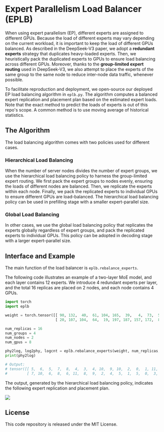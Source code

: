 # Expert Parallelism Load Balancer (EPLB)

When using expert parallelism (EP), different experts are assigned to different GPUs. Because the load of different 
experts may vary depending on the current workload, it is important to keep the load of different GPUs balanced. 
As described in the DeepSeek-V3 paper, we adopt a **redundant experts** strategy that duplicates heavy-loaded experts. 
Then, we heuristically pack the duplicated experts to GPUs to ensure load balancing across different GPUs. Moreover, 
thanks to the **group-limited expert routing** used in DeepSeek-V3, we also attempt to place the experts of the same 
group to the same node to reduce inter-node data traffic, whenever possible.

To facilitate reproduction and deployment, we open-source our deployed EP load balancing algorithm in `eplb.py`. 
The algorithm computes a balanced expert replication and placement plan based on the estimated expert loads. Note 
that the exact method to predict the loads of experts is out of this repo's scope. A common method is to use 
moving average of historical statistics. 

## The Algorithm

The load balancing algorithm comes with two policies used for different cases.

### Hierarchical Load Balancing

When the number of server nodes divides the number of expert groups, we use the hierarchical load balancing policy to
harness the group-limited expert routing. We first pack the expert groups to nodes evenly, ensuring the loads of 
different nodes are balanced. Then, we replicate the experts within each node. Finally, we pack the replicated experts 
to individual GPUs to ensure different GPUs are load-balanced. The hierarchical load balancing policy can be used in 
prefilling stage with a smaller expert-parallel size.

### Global Load Balancing

In other cases, we use the global load balancing policy that replicates the experts globally regardless of expert 
groups, and pack the replicated experts to individual GPUs. This policy can be adopted in decoding stage with a larger 
expert-parallel size.

## Interface and Example

The main function of the load balancer is `eplb.rebalance_experts`.

The following code illustrates an example of a two-layer MoE model, and each layer contains 12 experts. We introduce 4 redundant experts per layer, and the total 16 replicas are placed on 2 nodes, and each node contains 4 GPUs.

``` python
import torch
import eplb

weight = torch.tensor([[ 90, 132,  40,  61, 104, 165,  39,   4,  73,  56, 183,  86],
                       [ 20, 107, 104,  64,  19, 197, 187, 157, 172,  86,  16,  27]])

num_replicas = 16
num_groups = 4
num_nodes = 2
num_gpus = 8

phy2log, log2phy, logcnt = eplb.rebalance_experts(weight, num_replicas, num_groups, num_nodes, num_gpus)
print(phy2log)

# Output:
# tensor([[ 5,  6,  5,  7,  8,  4,  3,  4, 10,  9, 10,  2,  0,  1, 11,  1],
#         [ 7, 10,  6,  8,  6, 11,  8,  9,  2,  4,  5,  1,  5,  0,  3,  1]])
```

The output, generated by the hierarchical load balancing policy, indicates the following 
expert replication and placement plan.

![](example.png)


## License

This code repository is released under the MIT License.